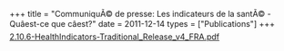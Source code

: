 +++
title = "CommuniquÃ© de presse: Les indicateurs de la santÃ© - Quâest-ce que câest?"
date = 2011-12-14
types = ["Publications"]
+++
[2.10.6-HealthIndicators-Traditional_Release_v4_FRA.pdf](/files/2.10.6-HealthIndicators-Traditional_Release_v4_FRA.pdf)
